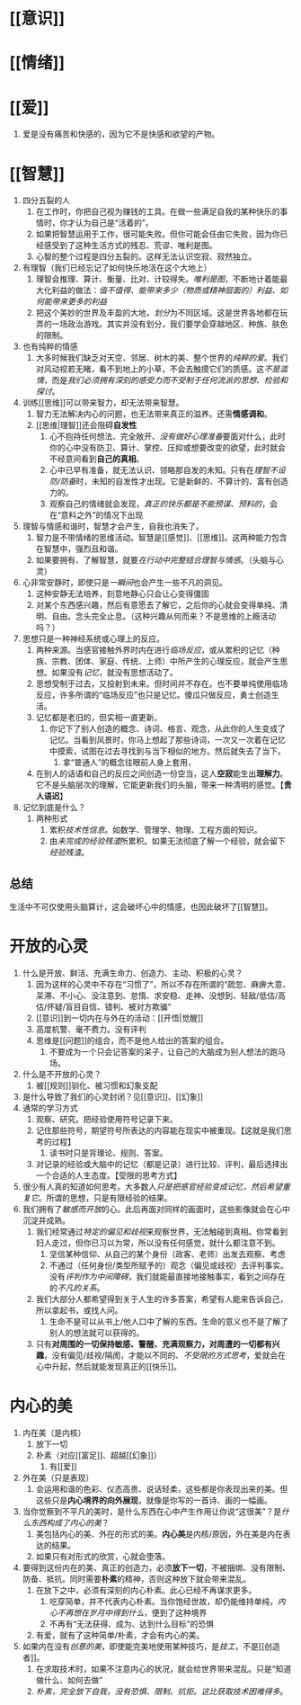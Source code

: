 # [[意识]] 
# [[情绪]] 

# [[爱]] 
1. 爱是没有痛苦和快感的，因为它不是快感和欲望的产物。

# [[智慧]] 
1. 四分五裂的人
	1. 在工作时，你把自己视为赚钱的工具。在做一些满足自我的某种快乐的事情时，你才认为自己是“活着的”。
	2. 如果把智慧运用于工作，很可能失败。但你可能会任由它失败，因为你已经感受到了这种生活方式的残忍、荒谬、唯利是图。
	3. 心智的整个过程是四分五裂的。这样无法认识空寂、寂然独立。
2. 有理智（我们已经忘记了如何快乐地活在这个大地上）
	1. 理智会推理、算计、衡量、比对、计较得失。*唯利是图*，不断地计着能最大化利益的做法：*值不值得、能带来多少（物质或精神层面的）利益、如何能带来更多的利益*
	2. 把这个美妙的世界及丰盈的大地，*划分*为不同区域。这是世界各地都在玩弄的一场政治游戏。其实并没有划分，我们要学会穿越地区、种族、肤色的限制。
3. 也有纯粹的情感
	1. 大多时候我们缺乏对天空、邻居、树木的美、整个世界的*纯粹的爱*。我们对风动视若无睹，看不到地上的小草，不会去触摸它们的质感。这*不是滥情*，而是*我们必须拥有深刻的感受力而不受制于任何流派的思想、检验和探讨*。
4. 训练[[思维]]可以带来智力，却无法带来智慧。
	1. 智力无法解决内心的问题，也无法带来真正的滋养。还需**情感调和**。
	2. [[思维|理智]]还会阻碍**自发性** 
		1. 心不抱持任何想法、完全敞开、*没有做好心理准备*要面对什么，此时你的心中没有防卫、算计、掌控、压抑或想要改变的欲望，此时就会不经意间看到**自己的真相**。
		2. 心中已早有准备，就无法认识、领略那自发的未知。只有在*理智不设防/防备*时，未知的自发性才出现。它是新鲜的、不算计的、富有创造力的。
		3. 观察自己的情绪就会发现，*真正的快乐都是不能预谋、预料的*，会在“意料之外”的情况下出现
5. 理智与情感和谐时，智慧才会产生，自我也消失了。
	1. 智力是不带情绪的思维活动。智慧是[[感觉]]、[[思维]]。这两种能力包含在智慧中，强烈且和谐。
	2. 如果要拥有、了解智慧，就要*在行动中完整结合理智与情感*。（头脑与心灵）
6. 心非常安静时，即使只是*一瞬间*也会产生一些不凡的洞见。
	1. 这种安静无法培养，刻意地静心只会让心变得僵固
	2. 对某个东西感兴趣，然后有意愿去了解它，之后你的心就会变得单纯、清明、自由。念头完全止息。（这种兴趣从何而来？不是思维的上瘾活动吗？）
7. 思想只是一种神经系统或心理上的反应。
	1. 两种来源。当感官接触外界时内在进行*临场反应*，或从累积的记忆（种族、宗教、团体、家庭、传统、上师）中所产生的心理反应，就会产生思想。如果没有*记忆*，就没有思想活动了。
	2. 思想受制于过去，又投射到未来。但时间并不存在。也不要单纯使用临场反应，许多所谓的“临场反应”也只是记忆。傻瓜只做反应，勇士创造生活。
	4. 记忆都是老旧的，但实相一直更新。
		1. 你记下了别人创造的概念、诗词、格言、观念，从此你的人生变成了记忆。当看到风景时，你马上想起了那些诗词，一次又一次着在记忆中摸索，试图在过去寻找到与当下相似的地方。然后就失去了当下。
			1. 拿“普通人”的概念往眼前人身上套用，
	5. 在别人的话语和自己的反应之间创造一份空当，这人**空寂**能生出**理解力**。它不是头脑层次的理解，它能更新我们的头脑，带来一种清明的感觉。【**贵人语迟**】
8. 记忆到底是什么？
	1. 两种形式
		1. 累积*技术性信息*。如数学、管理学、物理、工程方面的知识。
		2. 由*未完成的经验残渣*所累积。如果无法彻底了解一个经验，就会留下*经验残渣*。
## 总结
生活中不可仅使用头脑算计，这会破坏心中的情感，也因此破坏了[[智慧]]。
# 开放的心灵
1. 什么是开放、鲜活、充满生命力、创造力、主动、积极的心灵？
	1. 因为这样的心灵中不存在“习惯了”，所以不存在所谓的“疏忽、麻痹大意、呆滞、不小心、没注意到、怠惰、求安稳、走神、没想到、轻敌/低估/高估/怀疑/盲目自信、错判、被对方欺骗”
	2. [[意识]]到一切内在与外在的活动：[[开悟|觉醒]] 
	3. 高度机警、毫不费力。没有评判
	4. 思维是[[问题]]的组合，而不是他人给出的答案的组合。
		1. 不要成为一个只会记答案的呆子，让自己的大脑成为别人想法的跑马场。
2. 什么是不开放的心灵？
	1. 被[[规则]]驯化、被习惯和幻象支配
3. 是什么导致了我们的心灵封闭？见[[意识]]、[[幻象]] 
4. 通常的学习方式
	1. 观察、研究。把经验使用符号记录下来。
	2. 记住那些符号，期望符号所表达的内容能在现实中被重现。【这就是我们思考的过程】
		1. 读书时只是背理论、规则、答案。
	3. 对记录的经验或大脑中的记忆（都是记录）进行比较、评判，最后选择出一个合适的人生态度。【受限的思考方式】
5. 很少有人真的知道如何思考。大多数人*只是把感官经验变成记忆，然后希望重复它*。所谓的思想，只是有限经验的结果。
6. 我们拥有了*敏感而开放*的心。此后再面对同样的画面时，这些影像就会在心中沉淀并成熟。
	1. 我们经常通过*特定的偏见和歧视*来观察世界，无法触碰到真相。你常看到妇人走过，但你已习以为常，所以没有任何感觉，就什么都注意不到。
		1. 坚信某种信仰、从自己的某个身份（政客、老师）出发去观察、考虑
		2. 不通过（任何身份/类型所赋予的）观念（偏见或歧视）去评判事实。没有*评判作为中间障碍*，我们就能最直接地接触事实，看到之间存在的*不凡的关系*。
	2. 我们大部分人都希望得到关于人生的许多答案，希望有人能来告诉自己，所以拿起书，或找人问。
		1. 生命不是可以从书上/他人口中了解的东西。生命的意义也不是了解了别人的想法就可以获得的。
	3. 只有**对周围的一切保持敏感、警醒、充满观察力，对周遭的一切都有兴趣**，没有偏见/歧视/隔阂，才能以不同的、*不受限的方式思考*，爱就会在心中升起，然后就能发现真正的[[快乐]]。
# 内心的美
1. 内在美（是内核）
	1. 放下一切 
	2. 朴素（对应[[富足]]、超越[[幻象]]）
		1. 有[[爱]] 
2. 外在美（只是表现）
	1. 会运用和谐的色彩、仪态高贵、说话轻柔，这些都是你表现出来的美。但这些只是**内心境界的向外展现**，就像是你写的一首诗、画的一幅画。
3. 当你觉察到不平凡的美时，是什么东西在心中产生作用让你说“这很美”？是*什么东西构成了内心的美*？
	1. 美包括内心的美、外在的形式的美。**内心美**是内核/原因，外在美是内在表达的结果。
	2. 如果只有对形式的欣赏，心就会堕落。
4. 要得到这份内在的美、真正的创造力，必须**放下一切**，不被捆绑、没有限制、防备、抵抗。同时需要**朴素**的精神，否则这种放下就会带来混乱。
	1. 在放下之中，必须有深刻的内心朴素。此心已经不再谋求更多。
		1. 吃穿简单，并不代表内心朴素。当你饱经世故，却仍能维持单纯，*内心不再想在岁月中得到什么*，便到了这种境界
		2. 不再有“无法获得、成为、达到什么目标”的恐惧
	2. 有爱，就有了这种简单/朴素，才会有内心的美。
5. 如果内在没有*创意的美*，即使能完美地使用某种技巧，是*技工*，不是[[创造者]]。
	1. 在求取技术时，如果不注意内心的状况，就会给世界带来混乱。只是“知道做什么、如何去做”
	2. *朴素，完全放下自我，没有恐惧、限制、抗拒。这比获取技术困难得多*。
